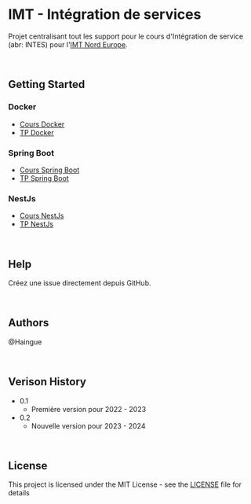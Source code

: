 # IMT - Intégration de services
Projet centralisant tout les support pour le cours d'Intégration de service (abr: INTES) pour l'[IMT Nord Europe](https://imt-nord-europe.fr/).

<br>

## Getting Started
### Docker
- [Cours Docker](./docker/INTES%20Cours%20-%20Docker.md)
- [TP Docker](./docker/INTES%20TP%20-%20Docker.md)

### Spring Boot
- [Cours Spring Boot](./spring-boot/INTES%20Cours%20-%20Spring%20Boot.md)
- [TP Spring Boot](./spring-boot/INTES%20TP%20-%20Spring%20Boot.md)

### NestJs
- [Cours NestJs](./nestjs/INTES%20Cours%20-%20NestJS.md)
- [TP NestJs](./nestjs/INTES%20TP%20-%20NestJS.md)

<br>

## Help
Créez une issue directement depuis GitHub.

<br>

## Authors
@Haingue

<br>

## Verison History
- 0.1
    - Première version pour 2022 - 2023
- 0.2
    - Nouvelle version pour 2023 - 2024

<br>

## License
This project is licensed under the MIT License - see the [LICENSE](./LICENSE) file for details


